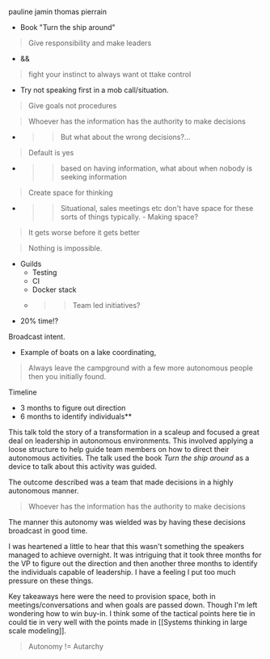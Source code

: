 pauline jamin
thomas pierrain

- Book "Turn the ship around"

> Give responsibility and make leaders 

- &&

> fight your instinct to always want ot ttake control 

- Try not speaking first in a mob call/situation. 


> Give goals not procedures 

>Whoever has the information has the authority to make decisions

- >> But what about the wrong decisions?...

> Default is yes

- >> based on having information, what about when nobody is seeking information

> Create space for thinking

- >> Situational, sales meetings etc don't have space for these sorts of things typically. - Making space? 

> It gets worse before it gets better


>Nothing is impossible. 




- Guilds
	- Testing 
	- CI
	- Docker stack 
	- >> Team led initiatives?
- 20% time!? 



Broadcast intent. 
- Example of boats on a lake coordinating, 

> Always leave the campground with a few more autonomous people then you initially found. 


Timeline 
- 3 months to figure out direction
- 6 months to identify individuals**


This talk told the story of a transformation in a scaleup and focused a great deal on leadership in autonomous environments. This involved applying a loose structure to help guide team members on how to direct their autonomous activities. The talk used the book *Turn the ship around* as a device to talk about this activity was guided. 

The outcome described was a team that made decisions in a highly autonomous manner. 

> Whoever has the information has the authority to make decisions

The manner this autonomy was wielded was by having these decisions broadcast in good time. 

I was heartened a little to hear that this wasn't something the speakers managed to achieve overnight. It was intriguing that it took three months for the VP to figure out the direction and then another three months to identify the individuals capable of leadership. I have a feeling I put too much pressure on these things. 

Key takeaways here were the need to provision space, both in meetings/conversations and when goals are passed down. Though I'm left wondering how to win buy-in. I think some of the tactical points here tie in could tie in very well with the points made in [[Systems thinking in large scale modeling]]. 

> Autonomy != Autarchy


